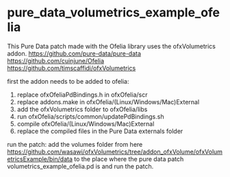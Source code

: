 # pure_data_volumetrics_example_ofelia


This Pure Data patch made with the Ofelia library uses the ofxVolumetrics addon. 
https://github.com/pure-data/pure-data
https://github.com/cuinjune/Ofelia
https://github.com/timscaffidi/ofxVolumetrics

first the addon needs to be added to ofelia:
1. replace ofxOfeliaPdBindings.h in ofxOfelia/scr
2. replace addons.make in ofxOfelia/(Linux/Windows/Mac)External
3. add the ofxVolumetrics folder to ofxOfelia/libs
4. run ofxOfelia/scripts/common/updatePdBindings.sh
5. compile ofxOfelia/(Linux/Windows/Mac)External
6. replace the compiled files in the Pure Data externals folder

run the patch:
add the volumes folder from here https://github.com/wasawi/ofxVolumetrics/tree/addon_ofxVolume/ofxVolumetricsExample/bin/data to the place where the pure data patch volumetrics_example_ofelia.pd is and run the patch. 
